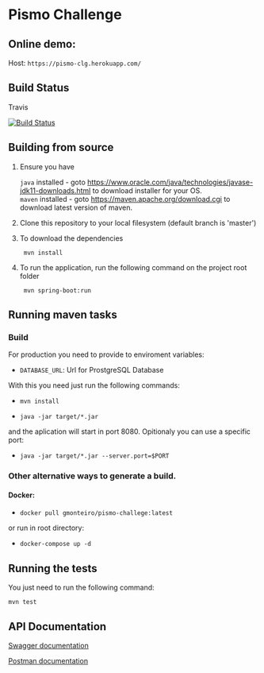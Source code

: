 Pismo Challenge
===========

## Online demo:

Host: `https://pismo-clg.herokuapp.com/`

## Build Status

Travis

[![Build Status](https://travis-ci.com/GustavoDinizMonteiro/pismo-challenge.svg?branch=master)](https://travis-ci.com/GustavoDinizMonteiro/pismo-challenge)


## Building from source

1. Ensure you have 

   ```java``` installed - goto https://www.oracle.com/java/technologies/javase-jdk11-downloads.html to download installer for your OS.    
   ```maven``` installed - goto https://maven.apache.org/download.cgi to download latest version of maven.

1. Clone this repository to your local filesystem (default branch is 'master')

1. To download the dependencies
   ```
    mvn install
   ```

1. To run the application, run the following command on the project root folder

   ```
    mvn spring-boot:run
   ```

## Running maven tasks


### Build

For production you need to provide to enviroment variables:

* `DATABASE_URL`: Url for ProstgreSQL Database

With this you need just run the following commands:

* `mvn install`

* `java -jar target/*.jar`

and the aplication will start in port 8080. Opitionaly you can use a specific port:

* `java -jar target/*.jar --server.port=$PORT`

### Other alternative ways to generate a build.

#### Docker:

* `docker pull gmonteiro/pismo-challege:latest`

or run in root directory:

* `docker-compose up -d`


## Running the tests

You just need to run the following command:

`mvn test`


## API Documentation

[Swagger documentation](https://pismo-clg.herokuapp.com/swagger-ui.html)

[Postman documentation](https://documenter.getpostman.com/view/1420305/TVYJ6HDA)
